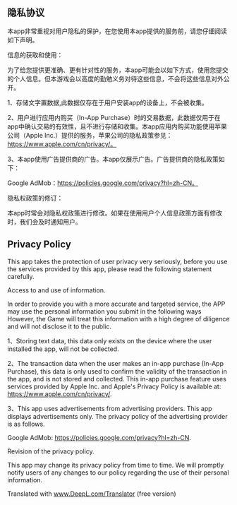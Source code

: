 
## 隐私协议

本app非常重视对用户隐私的保护，在您使用本app提供的服务前，请您仔细阅读如下声明。

 

信息的获取和使用：

为了给您提供更准确、更有针对性的服务，本app可能会以如下方式，使用您提交的个人信息。但本游戏会以高度的勤勉义务对待这些信息，不会将这些信息对外公开。 

 

1、存储文字置数据,此数据仅存在于用户安装app的设备上，不会被收集。

2、用户进行应用内购买（In-App Purchase）时的交易数据，此数据仅用于在app中确认交易的有效性，且不进行存储和收集。本app应用内购买功能使用苹果公司（Apple Inc.）提供的服务，苹果公司的隐私政策参见：https://www.apple.com/cn/privacy/。

3、本app使用广告提供商的广告。本app仅展示广告。广告提供商的隐私政策如下：


Google AdMob：https://policies.google.com/privacy?hl=zh-CN。

 

隐私权政策的修订： 

本app时常会对隐私权政策进行修改。如果在使用用户个人信息政策方面有修改时，我们会及时通知用户。 


## Privacy Policy

This app takes the protection of user privacy very seriously, before you use the services provided by this app, please read the following statement carefully.

 

Access to and use of information.

In order to provide you with a more accurate and targeted service, the APP may use the personal information you submit in the following ways However, the Game will treat this information with a high degree of diligence and will not disclose it to the public. 

 

1、Storing text data, this data only exists on the device where the user installed the app, will not be collected.

2、The transaction data when the user makes an in-app purchase (In-App Purchase), this data is only used to confirm the validity of the transaction in the app, and is not stored and collected. This in-app purchase feature uses services provided by Apple Inc. and Apple's Privacy Policy is available at: https://www.apple.com/cn/privacy/.

3、This app uses advertisements from advertising providers. This app displays advertisements only. The privacy policy of the advertising provider is as follows.


Google AdMob: https://policies.google.com/privacy?hl=zh-CN.

 

Revision of the privacy policy. 

This app may change its privacy policy from time to time. We will promptly notify users of any changes to our policy regarding the use of their personal information. 

Translated with www.DeepL.com/Translator (free version)
